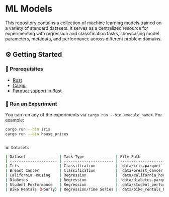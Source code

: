 # ML Models

This repository contains a collection of machine learning models trained on a variety of standard datasets. It serves as a centralized resource for experimenting with regression and classification tasks, showcasing model parameters, metadata, and performance across different problem domains.

## ⚙️ Getting Started

### 🧰 Prerequisites

- [Rust](https://www.rust-lang.org/tools/install)
- [Cargo](https://doc.rust-lang.org/cargo/)
- [Parquet support in Rust](https://docs.rs/parquet/latest/parquet/)

### 🚀 Run an Experiment

You can run any of the experiments via `cargo run --bin <module_name>`. For example:

```bash
cargo run --bin iris
cargo run --bin house_prices


📊 Datasets

| Dataset               | Task Type              | File Path                          |
| --------------------- | ---------------------- | ---------------------------------- |
| Iris                  | Classification         | `data/iris.parquet`                |
| Breast Cancer         | Classification         | `data/breast_cancer.parquet`       |
| California Housing    | Regression             | `data/california_housing.parquet`  |
| Diabetes              | Regression             | `data/diabetes.parquet`            |
| Student Performance   | Regression             | `data/student_performance.parquet` |
| Bike Rentals (Hourly) | Regression/Time Series | `data/bike_rentals_hourly.parquet` |
